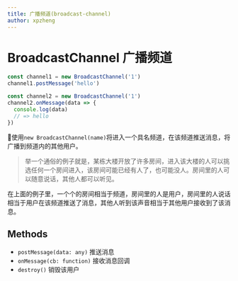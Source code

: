 ```yaml
---
title: 广播频道(broadcast-channel)
author: xpzheng
---
```


# BroadcastChannel 广播频道

```js
const channel1 = new BroadcastChannel('1')
channel1.postMessage('hello')

const channel2 = new BroadcastChannel('1')
channel2.onMessage(data => {
  console.log(data)
  // => hello
})
```

使用`new BroadcastChannel(name)`将进入一个具名频道，在该频道推送消息，将广播到频道内的其他用户。

> 举一个通俗的例子就是，某栋大楼开放了许多房间，进入该大楼的人可以挑选任何一个房间进入，该房间可能已经有人了，也可能没人。房间里的人可以随意说话，其他人都可以听见。

在上面的例子里，一个个的房间相当于频道，房间里的人是用户，房间里的人说话相当于用户在该频道推送了消息，其他人听到该声音相当于其他用户接收到了该消息。

## Methods


- `postMessage(data: any)` 推送消息
- `onMessage(cb: function)` 接收消息回调
- `destroy()` 销毁该用户
